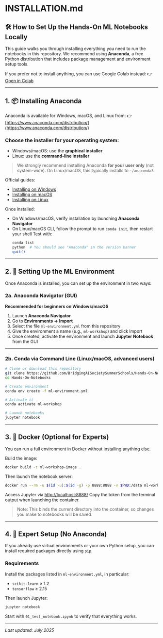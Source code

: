 
# INSTALLATION.md

## 🛠️ How to Set Up the Hands-On ML Notebooks Locally

This guide walks you through installing everything you need to run the notebooks in this repository. We recommend using **Anaconda**, a free Python distribution that includes package management and environment setup tools.

If you prefer not to install anything, you can use Google Colab instead:
👉 [Open in Colab](https://colab.research.google.com/github/BridgingAISocietySummerSchools/Hands-On-Notebooks/)

---

## 1. 📦 Installing Anaconda

Anaconda is available for Windows, macOS, and Linux from:
👉 [https://www.anaconda.com/distribution/](https://www.anaconda.com/distribution/)

### Choose the installer for your operating system:
- Windows/macOS: use the **graphical installer**
- Linux: use the **command-line installer**

> We strongly recommend installing Anaconda **for your user only** (not system-wide).
> On Linux/macOS, this typically installs to `~/anaconda3`.

Official guides:
- [Installing on Windows](https://docs.anaconda.com/anaconda/install/windows/)
- [Installing on macOS](https://docs.anaconda.com/anaconda/install/mac-os/)
- [Installing on Linux](https://docs.anaconda.com/anaconda/install/linux/)

Once installed:
- On Windows/macOS, verify installation by launching **Anaconda Navigator**
- On Linux/macOS CLI, follow the prompt to run `conda init`, then restart your shell
  Test with:
  ```bash
  conda list
  python  # You should see "Anaconda" in the version banner
  quit()
  ```

---

## 2. 🧪 Setting Up the ML Environment

Once Anaconda is installed, you can set up the environment in two ways:

### 2a. Anaconda Navigator (GUI)

**Recommended for beginners on Windows/macOS**

1. Launch **Anaconda Navigator**
2. Go to **Environments → Import**
3. Select the file `ml-environment.yml` from this repository
4. Give the environment a name (e.g., `ml-workshop`) and click Import
5. Once created, activate the environment and launch **Jupyter Notebook** from the GUI

---

### 2b. Conda via Command Line (Linux/macOS, advanced users)

```bash
# Clone or download this repository
git clone https://github.com/BridgingAISocietySummerSchools/Hands-On-Notebooks.git
cd Hands-On-Notebooks

# Create environment
conda env create -f ml-environment.yml

# Activate it
conda activate ml-workshop

# Launch notebooks
jupyter notebook
```

---

## 3. 🐳 Docker (Optional for Experts)

You can run a full environment in Docker without installing anything else.

Build the image:
```bash
docker build -t ml-workshop-image .
```

Then launch the notebook server:
```bash
docker run --rm -u $(id -u):$(id -g) -p 8888:8888 -v $PWD:/data ml-workshop-image
```

Access Jupyter via [http://localhost:8888/](http://localhost:8888/)
Copy the token from the terminal output when launching the container.

> Note: This binds the current directory into the container, so changes you make to notebooks will be saved.

---

## 4. 🧠 Expert Setup (No Anaconda)

If you already use virtual environments or your own Python setup, you can install required packages directly using `pip`.

### Requirements
Install the packages listed in `ml-environment.yml`, in particular:

- `scikit-learn` ≥ 1.2
- `tensorflow` ≥ 2.15

Then launch Jupyter:
```bash
jupyter notebook
```

Start with `01_test_notebook.ipynb` to verify that everything works.

---

_Last updated: July 2025_
